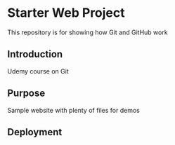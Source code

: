 # Starter Web Project

This repository is for showing how Git and GitHub work

## Introduction
Udemy course on Git


## Purpose

Sample website with plenty of files for demos

## Deployment